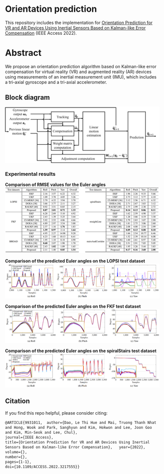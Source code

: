# Orientation prediction
This repository includes the implementation for [Orientation Prediction for VR and AR Devices Using Inertial Sensors Based on Kalman-like Error Compensation](https://ieeexplore.ieee.org/document/9931011)
(IEEE Access 2022).

# Abstract
We propose an orientation prediction algorithm based on Kalman-like error compensation for virtual reality (VR) and augmented reality (AR) devices using measurements of an inertial measurement unit (IMU), which includes a tri-axial gyroscope and a tri-axial accelerometer.

## Block diagram
![block_diagram](./figures/algorithm.png)

### Experimental results

**Comparison of RMSE values for the Euler angles**
![results](./figures/results.PNG)


**Comparison of the predicted Euler angles on the LOPSI test dataset**
![results](./figures/LOPSI.PNG)


**Comparison of the predicted Euler angles on the FKF test dataset**
![results](./figures/FKF.PNG)


**Comparison of the predicted Euler angles on the spiralStairs test dataset**
![results](./figures/spiralStairs.PNG)
## Citation

If you find this repo helpful, please consider citing:

```
@ARTICLE{9931011,  author={Dao, Le Thi Hue and Mai, Truong Thanh Nhat and Hong, Wook and Park, Sanghyun and Kim, Hokwon and Lee, Joon Goo and Kim, Min-Seok and Lee, Chul},  
journal={IEEE Access},   
title={Orientation Prediction for VR and AR Devices Using Inertial Sensors Based on Kalman-like Error Compensation},   year={2022},  volume={},  
number={},  
pages={1-1},  
doi={10.1109/ACCESS.2022.3217555}}
```
